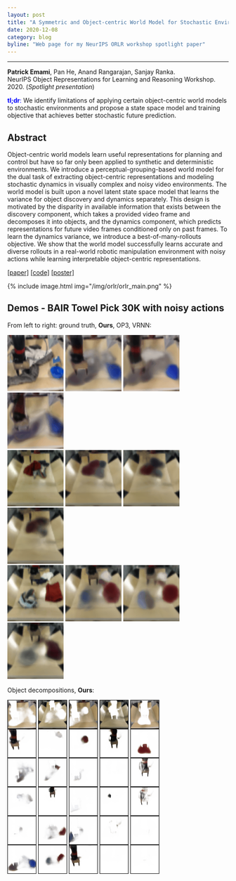 ```yaml
---
layout: post
title: "A Symmetric and Object-centric World Model for Stochastic Environments"
date: 2020-12-08
category: blog
byline: "Web page for my NeurIPS ORLR workshop spotlight paper"
---
```


<script type="text/javascript" async
  src="https://cdn.mathjax.org/mathjax/latest/MathJax.js?config=TeX-MML-AM_CHTML">
</script>

<script type="text/x-mathjax-config">
MathJax.Hub.Config({
  TeX: { equationNumbers: { autoNumber: "AMS" } },
  tex2jax: {inlineMath: [['$','$'], ['\\(','\\)']]}
});
</script>

---
**Patrick Emami**, Pan He, Anand Rangarajan, Sanjay Ranka.   
NeurIPS Object Representations for Learning and Reasoning Workshop. 2020. (*Spotlight presentation*)

 
<span style="color:blue">**tl;dr**:</span> We identify limitations of applying certain object-centric world models to stochastic environments and propose a state space model and training objective that achieves better stochastic future prediction.

## Abstract

Object-centric world models learn useful representations for planning and control but have so far only been applied to synthetic and deterministic environments. We introduce a perceptual-grouping-based world model for the dual task of extracting object-centric representations and modeling stochastic dynamics in visually complex and noisy video environments. The world model is built upon a novel latent state space model that learns the variance for object discovery and dynamics separately. This design is motivated by the disparity in available information that exists between the discovery component, which takes a provided video frame and decomposes it into objects, and the dynamics component, which predicts representations for future video frames conditioned only on past frames. To learn the dynamics variance, we introduce a best-of-many-rollouts objective. We show that the world model successfully learns accurate and diverse rollouts in a real-world robotic manipulation environment with noisy actions while learning interpretable object-centric representations.

[[paper]](https://github.com/orlrworkshop/orlrworkshop.github.io/blob/master/pdf/ORLR_3.pdf) [[code]](https://github.com/pemami4911/symmetric-and-object-centric-world-models) [[poster]](/pdfs/Workshop_poster_HD.pdf)

{%
    include image.html
    img="/img/orlr/orlr_main.png"
%}


## Demos - BAIR Towel Pick 30K with noisy actions

<!-- {%
    include image.html
    img="/img/orlr/BAIR_Ours-video-1-rollout-0.gif"
%}
{%
    include image.html
    img="/img/orlr/BAIR_VRNN-video-1-rollout-0.gif"
%} -->
From left to right: ground truth, **Ours**, OP3, VRNN:

<div class="image-wrapper">
    <img src="/img/orlr/BAIR_gt-video-1-rollout-0.gif">
    <img src="/img/orlr/BAIR_Ours-video-1-rollout-0.gif">
    <img src="/img/orlr/BAIR_OP3-video-1-rollout-0.gif">
    <img src="/img/orlr/BAIR_VRNN-video-1-rollout-0.gif">
</div>

<div class="image-wrapper">
    <img src="/img/orlr/BAIR_gt-video-2-rollout-0.gif">
    <img src="/img/orlr/BAIR_Ours-video-2-rollout-0.gif">
    <img src="/img/orlr/BAIR_OP3-video-2-rollout-0.gif">
    <img src="/img/orlr/BAIR_VRNN-video-2-rollout-0.gif">
</div>

<div class="image-wrapper">
    <img src="/img/orlr/BAIR_gt-video-3-rollout-0.gif">
    <img src="/img/orlr/BAIR_Ours-video-3-rollout-0.gif">
    <img src="/img/orlr/BAIR_OP3-video-3-rollout-0.gif">
    <img src="/img/orlr/BAIR_VRNN-video-3-rollout-0.gif">
</div>

Object decompositions, **Ours**:

<div class="image-wrapper">
    <img src="/img/orlr/BAIR_Ours-slot-video-1-rollout-0.gif">
    <img src="/img/orlr/BAIR_Ours-slot-video-3-rollout-0.gif">
    <img src="/img/orlr/BAIR_Ours-slot-video-4-rollout-0.gif">
    <img src="/img/orlr/BAIR_Ours-slot-video-5-rollout-0.gif">
    <img src="/img/orlr/BAIR_Ours-slot-video-9-rollout-0.gif">
</div>
